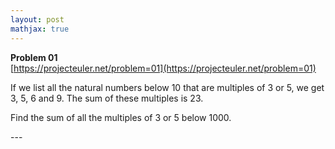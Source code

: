 ```yaml
---
layout: post
mathjax: true
---
```

**Problem 01**  
[https://projecteuler.net/problem=01](https://projecteuler.net/problem=01)

<p>If we list all the natural numbers below 10 that are multiples of 3 or 5, we get 3, 5, 6 and 9. The sum of these multiples is 23.</p>
<p>Find the sum of all the multiples of 3 or 5 below 1000.</p>
---
